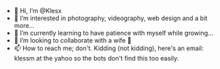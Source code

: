 - 👋 Hi, I’m @Klesx
- 👀 I’m interested in photography, videography, web design and a bit more...
- 🌱 I’m currently learning to have patience with myself while growing...
- 💞️ I’m looking to collaborate with a wife 🤣
- 📫 How to reach me; don't. Kidding (not kidding), here's an email: klessm at the yahoo so the bots don't find this too easily.

<!---
Klesx/Klesx is a ✨ special ✨ repository because its `README.md` (this file) appears on your GitHub profile.
You can click the Preview link to take a look at your changes.
--->
